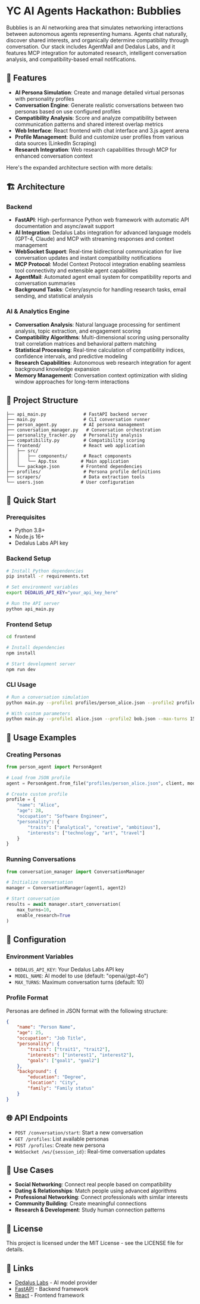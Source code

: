 # YC AI Agents Hackathon: Bubblies

Bubblies is an AI networking area that simulates networking interactions between autonomous agents representing humans. Agents chat naturally, discover shared interests, and organically determine compatibility through conversation. Our stack includes AgentMail and Dedalus Labs, and it features MCP integration for automated research, intelligent conversation analysis, and compatibility-based email notifications.

## 🚀 Features

- **AI Persona Simulation**: Create and manage detailed virtual personas with personality profiles
- **Conversation Engine**: Generate realistic conversations between two personas based on use configured profiles
- **Compatibility Analysis**: Score and analyze compatibility between communication patterns and shared interest overlap metrics
- **Web Interface**: React frontend with chat interface and 3.js agent arena
- **Profile Management**: Build and customize user profiles from various data sources (LinkedIn Scraping)
- **Research Integration**: Web research capabilities through MCP for enhanced conversation context

Here's the expanded architecture section with more details:

## 🏗️ Architecture

### Backend
- **FastAPI**: High-performance Python web framework with automatic API documentation and async/await support
- **AI Integration**: Dedalus Labs integration for advanced language models (GPT-4, Claude) and MCP with streaming responses and context management
- **WebSocket Support**: Real-time bidirectional communication for live conversation updates and instant compatibility notifications
- **MCP Protocol**: Model Context Protocol integration enabling seamless tool connectivity and extensible agent capabilities
- **AgentMail**: Automated agent email system for compatibility reports and conversation summaries
- **Background Tasks**: Celery/asyncio for handling research tasks, email sending, and statistical analysis

### AI & Analytics Engine
- **Conversation Analysis**: Natural language processing for sentiment analysis, topic extraction, and engagement scoring
- **Compatibility Algorithms**: Multi-dimensional scoring using personality trait correlation matrices and behavioral pattern matching
- **Statistical Processing**: Real-time calculation of compatibility indices, confidence intervals, and predictive modeling
- **Research Capabilities**: Autonomous web research integration for agent background knowledge expansion
- **Memory Management**: Conversation context optimization with sliding window approaches for long-term interactions

## 📁 Project Structure

```
├── api_main.py              # FastAPI backend server
├── main.py                  # CLI conversation runner
├── person_agent.py          # AI persona management
├── conversation_manager.py   # Conversation orchestration
├── personality_tracker.py   # Personality analysis
├── compatibility.py         # Compatibility scoring
├── frontend/                # React web application
│   ├── src/
│   │   ├── components/      # React components
│   │   └── App.tsx         # Main application
│   └── package.json        # Frontend dependencies
├── profiles/                # Persona profile definitions
├── scrapers/                # Data extraction tools
└── users.json              # User configuration
```

## 🚀 Quick Start

### Prerequisites
- Python 3.8+
- Node.js 16+
- Dedalus Labs API key

### Backend Setup
```bash
# Install Python dependencies
pip install -r requirements.txt

# Set environment variables
export DEDALUS_API_KEY="your_api_key_here"

# Run the API server
python api_main.py
```

### Frontend Setup
```bash
cd frontend

# Install dependencies
npm install

# Start development server
npm run dev
```

### CLI Usage
```bash
# Run a conversation simulation
python main.py --profile1 profiles/person_alice.json --profile2 profiles/person_bob.json

# With custom parameters
python main.py --profile1 alice.json --profile2 bob.json --max-turns 15 --enable-research
```

## 💬 Usage Examples

### Creating Personas
```python
from person_agent import PersonAgent

# Load from JSON profile
agent = PersonAgent.from_file("profiles/person_alice.json", client, model)

# Create custom profile
profile = {
    "name": "Alice",
    "age": 28,
    "occupation": "Software Engineer",
    "personality": {
        "traits": ["analytical", "creative", "ambitious"],
        "interests": ["technology", "art", "travel"]
    }
}
```

### Running Conversations
```python
from conversation_manager import ConversationManager

# Initialize conversation
manager = ConversationManager(agent1, agent2)

# Start conversation
results = await manager.start_conversation(
    max_turns=10,
    enable_research=True
)
```

## 🔧 Configuration

### Environment Variables
- `DEDALUS_API_KEY`: Your Dedalus Labs API key
- `MODEL_NAME`: AI model to use (default: "openai/gpt-4o")
- `MAX_TURNS`: Maximum conversation turns (default: 10)

### Profile Format
Personas are defined in JSON format with the following structure:
```json
{
    "name": "Person Name",
    "age": 25,
    "occupation": "Job Title",
    "personality": {
        "traits": ["trait1", "trait2"],
        "interests": ["interest1", "interest2"],
        "goals": ["goal1", "goal2"]
    },
    "background": {
        "education": "Degree",
        "location": "City",
        "family": "Family status"
    }
}
```

## 🌐 API Endpoints

- `POST /conversation/start`: Start a new conversation
- `GET /profiles`: List available personas
- `POST /profiles`: Create new persona
- `WebSocket /ws/{session_id}`: Real-time conversation updates

## 🎯 Use Cases

- **Social Networking**: Connect real people based on compatibility
- **Dating & Relationships**: Match people using advanced algorithms
- **Professional Networking**: Connect professionals with similar interests
- **Community Building**: Create meaningful connections
- **Research & Development**: Study human connection patterns

## 📄 License

This project is licensed under the MIT License - see the LICENSE file for details.

## 🔗 Links

- [Dedalus Labs](https://dedalus.ai/) - AI model provider
- [FastAPI](https://fastapi.tiangolo.com/) - Backend framework
- [React](https://reactjs.org/) - Frontend framework

